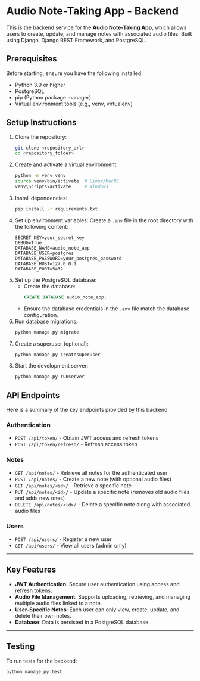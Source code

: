 # Audio Note-Taking App - Backend

This is the backend service for the **Audio Note-Taking App**, which allows users to create, update, and manage notes with associated audio files. Built using Django, Django REST Framework, and PostgreSQL.

## Prerequisites

Before starting, ensure you have the following installed:
- Python 3.9 or higher
- PostgreSQL
- pip (Python package manager)
- Virtual environment tools (e.g., venv, virtualenv)

## Setup Instructions

1. Clone the repository:
   ```bash
   git clone <repository_url>
   cd <repository_folder>
2. Create and activate a virtual environment:
   ```bash
   python -m venv venv
   source venv/bin/activate  # Linux/MacOS
   venv\Scripts\activate     # Windows
3. Install dependencies:
   ```bash
   pip install -r requirements.txt
4. Set up environment variables:
   Create a `.env` file in the root directory with the following content:
   ```env
   SECRET_KEY=your_secret_key
   DEBUG=True
   DATABASE_NAME=audio_note_app
   DATABASE_USER=postgres
   DATABASE_PASSWORD=your_postgres_password
   DATABASE_HOST=127.0.0.1
   DATABASE_PORT=5432
5. Set up the PostgreSQL database:
   - Create the database:
     ```sql
     CREATE DATABASE audio_note_app;
     ```
   - Ensure the database credentials in the `.env` file match the database configuration.
6. Run database migrations:
   ```bash
   python manage.py migrate
7. Create a superuser (optional):
   ```bash
   python manage.py createsuperuser
8. Start the development server:
   ```bash
   python manage.py runserver

## API Endpoints

Here is a summary of the key endpoints provided by this backend:

### Authentication
- `POST /api/token/` - Obtain JWT access and refresh tokens
- `POST /api/token/refresh/` - Refresh access token

### Notes
- `GET /api/notes/` - Retrieve all notes for the authenticated user
- `POST /api/notes/` - Create a new note (with optional audio files)
- `GET /api/notes/<id>/` - Retrieve a specific note
- `PUT /api/notes/<id>/` - Update a specific note (removes old audio files and adds new ones)
- `DELETE /api/notes/<id>/` - Delete a specific note along with associated audio files

### Users
- `POST /api/users/` - Register a new user
- `GET /api/users/` - View all users (admin only)

---

## Key Features

- **JWT Authentication**: Secure user authentication using access and refresh tokens.
- **Audio File Management**: Supports uploading, retrieving, and managing multiple audio files linked to a note.
- **User-Specific Notes**: Each user can only view, create, update, and delete their own notes.
- **Database**: Data is persisted in a PostgreSQL database.

---

## Testing

To run tests for the backend:
```bash
python manage.py test

